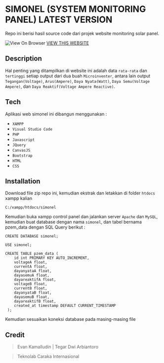# SIMONEL (SYSTEM MONITORING PANEL) LATEST VERSION

Repo ini berisi hasil source code dari projek website monitoring solar panel.

![View On Browser](https://i.postimg.cc/151KmBMM/20230415-135720-COLLAGE.jpg)
[VIEW THIS WEBSITE](https://elgaarisprastyo.com)


## Description

Hal penting yang ditampilkan di website ini adalah data `rata-rata` dan `tertinggi` setiap output dari dua buah `Microinventer`, antara lain output `Tegangan(Voltage)`, `Arus(Ampere)`, `Daya Nyata(Watt)`, `Daya Semu(Voltage Ampere)`, dan `Daya Reaktif(Voltage Ampere Reactive)`.


## Tech

Aplikasi web simonel ini dibangun menggunakan :
- `XAMPP`
- `Visual Studio Code`
- `PHP`
- `Javascript`
- `JQuery`
- `CanvasJS`
- `Bootstrap`
- `HTML`
- `CSS`


## Installation

Download file zip repo ini, kemudian ekstrak dan letakkan di folder `htdocs` xampp kalian

```
C:/xampp/htdocs/simonel
```

Kemudian buka xampp control panel dan jalankan server `Apache` dan `MySQL`, kemudian buat database dengan nama `simonel`, dan tabel bernama pzem_data dengan SQL Query berikut :

```
CREATE DATABASE simonel;
```
```
USE simonel;
```
```
CREATE TABLE pzem_data (
    id int PRIMARY KEY AUTO_INCREMENT,
    voltageA float,
    currentA float,
    dayanyataA float,
    dayasemuA float,
    dayareaktifA float,
    voltageB float,
    currentB float,
    dayanyataB float,
    dayasemuB float,
    dayareaktifB float,
    created_at timestamp DEFAULT CURRENT_TIMESTAMP
 );
```

Kemudian sesuaikan koneksi database pada masing-masing file




## Credit

> Evan Kamalludin | Tegar Dwi Arbiantoro

> Teknolab Caraka Internasional

